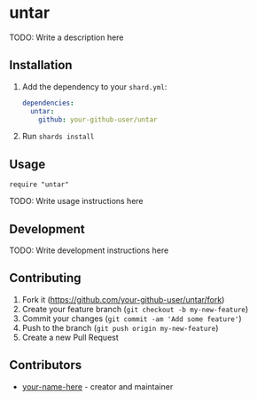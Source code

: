 # untar

TODO: Write a description here

## Installation

1. Add the dependency to your `shard.yml`:

   ```yaml
   dependencies:
     untar:
       github: your-github-user/untar
   ```

2. Run `shards install`

## Usage

```crystal
require "untar"
```

TODO: Write usage instructions here

## Development

TODO: Write development instructions here

## Contributing

1. Fork it (<https://github.com/your-github-user/untar/fork>)
2. Create your feature branch (`git checkout -b my-new-feature`)
3. Commit your changes (`git commit -am 'Add some feature'`)
4. Push to the branch (`git push origin my-new-feature`)
5. Create a new Pull Request

## Contributors

- [your-name-here](https://github.com/your-github-user) - creator and maintainer
